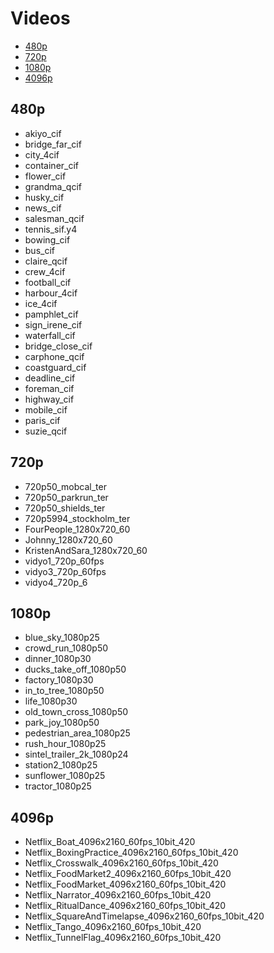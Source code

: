 # Videos

 - [480p](#480p)
 - [720p](#720p)
 - [1080p](#1080p)
 - [4096p](#4096p)

## 480p

 - akiyo_cif
 - bridge_far_cif
 - city_4cif
 - container_cif
 - flower_cif
 - grandma_qcif
 - husky_cif
 - news_cif
 - salesman_qcif
 - tennis_sif.y4
 - bowing_cif
 - bus_cif
 - claire_qcif
 - crew_4cif
 - football_cif
 - harbour_4cif
 - ice_4cif
 - pamphlet_cif
 - sign_irene_cif
 - waterfall_cif
 - bridge_close_cif
 - carphone_qcif
 - coastguard_cif
 - deadline_cif
 - foreman_cif
 - highway_cif
 - mobile_cif
 - paris_cif
 - suzie_qcif

## 720p

- 720p50_mobcal_ter
- 720p50_parkrun_ter
- 720p50_shields_ter
- 720p5994_stockholm_ter
- FourPeople_1280x720_60
- Johnny_1280x720_60
- KristenAndSara_1280x720_60
- vidyo1_720p_60fps
- vidyo3_720p_60fps
- vidyo4_720p_6

## 1080p

- blue_sky_1080p25
- crowd_run_1080p50
- dinner_1080p30
- ducks_take_off_1080p50
- factory_1080p30
- in_to_tree_1080p50
- life_1080p30
- old_town_cross_1080p50
- park_joy_1080p50
- pedestrian_area_1080p25
- rush_hour_1080p25
- sintel_trailer_2k_1080p24
- station2_1080p25
- sunflower_1080p25
- tractor_1080p25

## 4096p

 - Netflix_Boat_4096x2160_60fps_10bit_420
 - Netflix_BoxingPractice_4096x2160_60fps_10bit_420
 - Netflix_Crosswalk_4096x2160_60fps_10bit_420
 - Netflix_FoodMarket2_4096x2160_60fps_10bit_420
 - Netflix_FoodMarket_4096x2160_60fps_10bit_420
 - Netflix_Narrator_4096x2160_60fps_10bit_420
 - Netflix_RitualDance_4096x2160_60fps_10bit_420
 - Netflix_SquareAndTimelapse_4096x2160_60fps_10bit_420
 - Netflix_Tango_4096x2160_60fps_10bit_420
 - Netflix_TunnelFlag_4096x2160_60fps_10bit_420